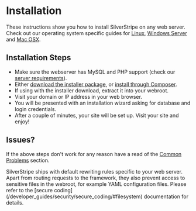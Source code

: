 # Installation

These instructions show you how to install SilverStripe on any web server.
Check out our operating system specific guides for [Linux](linux_unix),
[Windows Server](windows) and [Mac OSX](mac_osx).

## Installation Steps

*  Make sure the webserver has MySQL and PHP support (check our [server requirements](../server_requirements)).
*  Either [download the installer package](http://silverstripe.org/download), or [install through Composer](/getting_started/composer).
*  If using with the installer download, extract it into your webroot.
*  Visit your domain or IP address in your web browser.
*  You will be presented with an installation wizard asking for database and login credentials.
*  After a couple of minutes, your site will be set up. Visit your site and enjoy!

## Issues?

If the above steps don't work for any reason have a read of the [Common Problems](common_problems) section.

<div class="notice" markdown="1">
SilverStripe ships with default rewriting rules specific to your web server. Apart from
routing requests to the framework, they also prevent access to sensitive files in the webroot,
for example YAML configuration files. Please refer to the [secure coding](/developer_guides/security/secure_coding/#filesystem) documentation for details.
</div>
